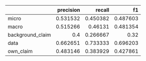 |                  |   precision |   recall |       f1 |
|:-----------------|------------:|---------:|---------:|
| micro            |    0.531532 | 0.450382 | 0.487603 |
| macro            |    0.515266 | 0.46131  | 0.481354 |
| background_claim |    0.4      | 0.266667 | 0.32     |
| data             |    0.662651 | 0.733333 | 0.696203 |
| own_claim        |    0.483146 | 0.383929 | 0.427861 |
